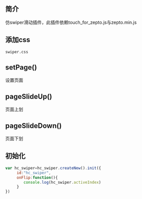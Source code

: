 ## 简介
仿swiper滑动插件，此插件依赖touch_for_zepto.js与zepto.min.js
## 添加css

`swiper.css`

## setPage()

设置页面

## pageSlideUp()

页面上划

## pageSlideDown()

页面下划

## 初始化
```javascript
var hc_swiper=hc_swiper.createNew().init({
     id:"hc_swiper",
     onFlip:function(){
        console.log(hc_swiper.activeIndex)
     }
})
```  

